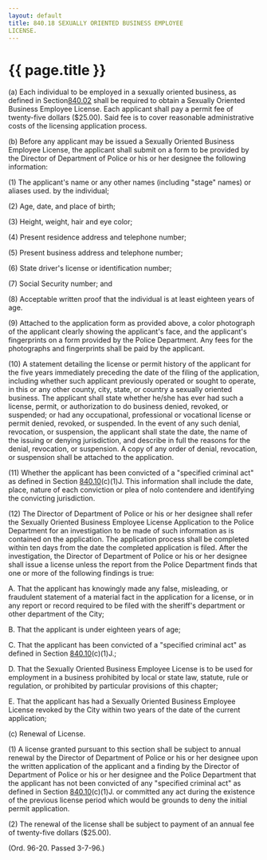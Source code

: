 ```yaml
---
layout: default 
title: 840.18 SEXUALLY ORIENTED BUSINESS EMPLOYEE
LICENSE.
---
```


{{ page.title }}
================

​(a) Each individual to be employed in a sexually oriented business, as
defined in Section[840.02](3c7806a9.html) shall be required to obtain a
Sexually Oriented Business Employee License. Each applicant shall pay a
permit fee of twenty-five dollars (\$25.00). Said fee is to cover
reasonable administrative costs of the licensing application process.

​(b) Before any applicant may be issued a Sexually Oriented Business
Employee License, the applicant shall submit on a form to be provided by
the Director of Department of Police or his or her designee the
following information:

​(1) The applicant's name or any other names (including "stage" names)
or aliases used. by the individual;

​(2) Age, date, and place of birth;

​(3) Height, weight, hair and eye color;

​(4) Present residence address and telephone number;

​(5) Present business address and telephone number;

​(6) State driver's license or identification number;

​(7) Social Security number; and

​(8) Acceptable written proof that the individual is at least eighteen
years of age.

​(9) Attached to the application form as provided above, a color
photograph of the applicant clearly showing the applicant's face, and
the applicant's fingerprints on a form provided by the Police
Department. Any fees for the photographs and fingerprints shall be paid
by the applicant.

​(10) A statement detailing the license or permit history of the
applicant for the five years immediately preceding the date of the
filing of the application, including whether such applicant previously
operated or sought to operate, in this or any other county, city, state,
or country a sexually oriented business. The applicant shall state
whether he/she has ever had such a license, permit, or authorization to
do business denied, revoked, or suspended; or had any occupational,
professional or vocational license or permit denied, revoked, or
suspended. In the event of any such denial, revocation, or suspension,
the applicant shall state the date, the name of the issuing or denying
jurisdiction, and describe in full the reasons for the denial,
revocation, or suspension. A copy of any order of denial, revocation, or
suspension shall be attached to the application.

​(11) Whether the applicant has been convicted of a "specified criminal
act" as defined in Section [840.10](3cfb9fda.html)(c)(1)J. This
information shall include the date, place, nature of each conviction or
plea of nolo contendere and identifying the convicting jurisdiction.

​(12) The Director of Department of Police or his or her designee shall
refer the Sexually Oriented Business Employee License Application to the
Police Department for an investigation to be made of such information as
is contained on the application. The application process shall be
completed within ten days from the date the completed application is
filed. After the investigation, the Director of Department of Police or
his or her designee shall issue a license unless the report from the
Police Department finds that one or more of the following findings is
true:

A. That the applicant has knowingly made any false, misleading, or
fraudulent statement of a material fact in the application for a
license, or in any report or record required to be filed with the
sheriff's department or other department of the City;

B. That the applicant is under eighteen years of age;

C. That the applicant has been convicted of a "specified criminal act"
as defined in Section [840.10](3cfb9fda.html)(c)(1)J.;

D. That the Sexually Oriented Business Employee License is to be used
for employment in a business prohibited by local or state law, statute,
rule or regulation, or prohibited by particular provisions of this
chapter;

E. That the applicant has had a Sexually Oriented Business Employee
License revoked by the City within two years of the date of the current
application;

​(c) Renewal of License.

​(1) A license granted pursuant to this section shall be subject to
annual renewal by the Director of Department of Police or his or her
designee upon the written application of the applicant and a finding by
the Director of Department of Police or his or her designee and the
Police Department that the applicant has not been convicted of any
"specified criminal act" as defined in Section
[840.10](3cfb9fda.html)(c)(1)J. or committed any act during the
existence of the previous license period which would be grounds to deny
the initial permit application.

​(2) The renewal of the license shall be subject to payment of an annual
fee of twenty-five dollars (\$25.00).

(Ord. 96-20. Passed 3-7-96.)
